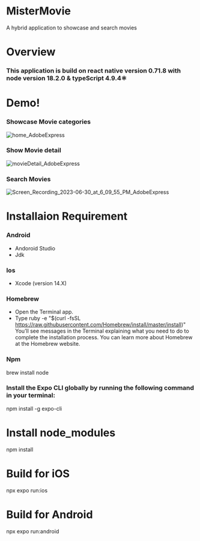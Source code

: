 # MisterMovie
A hybrid application to showcase and search movies

# Overview

### This application is build on react native version 0.71.8 with node version 18.2.0 & typeScript 4.9.4⚛️

# Demo!

### Showcase Movie categories
![home_AdobeExpress](https://github.com/gargwork321/MisterMovie/assets/52659086/def982c9-9f42-4536-afa7-e1a5736edbec)

### Show Movie detail
![movieDetail_AdobeExpress](https://github.com/gargwork321/MisterMovie/assets/52659086/533f493c-3f43-43b0-8c7b-8708361348f6)

### Search Movies
![Screen_Recording_2023-06-30_at_6_09_55_PM_AdobeExpress](https://github.com/gargwork321/MisterMovie/assets/52659086/152631ad-e677-430d-953e-1e1a8c04dae3)


# Installaion Requirement

### Android

- Andoroid Studio
- Jdk

### Ios

- Xcode (version 14.X)

### Homebrew

- Open the Terminal app.
- Type ruby -e "\$(curl -fsSL https://raw.githubusercontent.com/Homebrew/install/master/install)" You’ll see messages in the Terminal explaining what you need to do to complete the installation process. You can learn more about Homebrew at the Homebrew website.

### Npm

brew install node

### Install the Expo CLI globally by running the following command in your terminal:

npm install -g expo-cli


# Install node_modules
npm install

# Build for iOS
npx expo run:ios

# Build for Android
npx expo run:android
